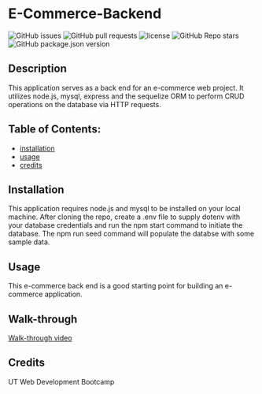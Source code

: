 
# E-Commerce-Backend

![GitHub issues](https://img.shields.io/github/issues/CaseyDeriso/E-Commerce-_Backend) ![GitHub pull requests](https://img.shields.io/github/issues-pr/CaseyDeriso/E-Commerce-_Backend) ![license](https://img.shields.io/github/license/CaseyDeriso/E-Commerce-_Backend) ![GitHub Repo stars](https://img.shields.io/github/stars/CaseyDeriso/E-Commerce-_Backend?style=social) ![GitHub package.json version](https://img.shields.io/github/package-json/v/CaseyDeriso/E-Commerce-_Backend)

## Description

This application serves as a back end for an e-commerce web project. It utilizes node.js, mysql, express and the sequelize ORM to perform CRUD operations on the database via HTTP requests. 

## Table of Contents:
* [installation](#installation)
* [usage](#usage)
* [credits](#credits)


## Installation 

This application requires node.js and mysql to be installed on your local machine. After cloning the repo, create a .env file to supply dotenv with your database credentials and run the npm start command to initiate the database. The npm run seed command will populate the databse with some sample data. 

## Usage 

This e-commerce back end is a good starting point for building an e-commerce application. 

## Walk-through

[Walk-through video](https://youtu.be/E9yeUPnB5kk)

## Credits

UT Web Development Bootcamp
